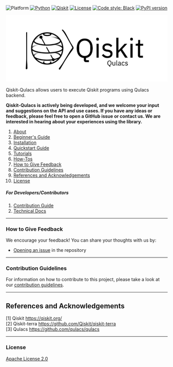 ![Platform](https://img.shields.io/badge/Platform-Linux%20%7C%20macOS%20%7C%20Windows-informational)
[![Python](https://img.shields.io/badge/Python-3.7%20%7C%203.8%20%7C%203.9%20%7C%203.10-informational)](https://www.python.org/)
[![Qiskit](https://img.shields.io/badge/Qiskit-%E2%89%A5%200.34.2-6133BD)](https://github.com/Qiskit/qiskit)
[![License](https://img.shields.io/github/license/qiskit-community/quantum-prototype-template?label=License)](https://github.com/qiskit-community/quantum-prototype-template/blob/main/LICENSE.txt)
[![Code style: Black](https://img.shields.io/badge/Code%20style-Black-000.svg)](https://github.com/psf/black)
[![PyPI version](https://badge.fury.io/py/qiskit-qulacs.svg)](https://badge.fury.io/py/qiskit-qulacs)

<!-- [![Tests](https://github.com/qiskit-community/quantum-prototype-template/actions/workflows/test_latest_versions.yml/badge.svg)](https://github.com/qiskit-community/quantum-prototype-template/actions/workflows/test_latest_versions.yml)
[![Coverage](https://coveralls.io/repos/github/qiskit-community/quantum-prototype-template/badge.svg?branch=main)](https://coveralls.io/github/qiskit-community/quantum-prototype-template?branch=main) -->

![Qiskit-Qulacs](docs/_static/images/logo_extended.png)

Qiskit-Qulacs allows users to execute Qiskit programs using Qulacs backend.

**Qiskit-Qulacs is actively being developed, and we welcome your input and suggestions on the API and use cases. If you have any ideas or feedback, please feel free to open a GitHub issue or contact us. We are interested in hearing about your experiences using the library.**



1.  [About](docs/intro/project_overview.md)
2.  [Beginner's Guide](docs/intro/beginners_guide.md)
3.  [Installation](docs/intro/INSTALL.md)
4.  [Quickstart Guide](docs/intro/quickstart_guide.md)
5.  [Tutorials](docs/tutorials/)
6.  [How-Tos](docs/how_tos/)
8.  [How to Give Feedback](#how-to-give-feedback)
9.  [Contribution Guidelines](#contribution-guidelines)
10. [References and Acknowledgements](#references-and-acknowledgements)
11. [License](#license)

##### For Developers/Contributors

1. [Contribution Guide](CONTRIBUTING.md)
2. [Technical Docs](docs/technical_docs.md)


----------------------------------------------------------------------------------------------------

### How to Give Feedback

We encourage your feedback! You can share your thoughts with us by:
- [Opening an issue](https://github.com/Gopal-Dahale/qiskit-qulacs/issues) in the repository


----------------------------------------------------------------------------------------------------

### Contribution Guidelines

For information on how to contribute to this project, please take a look at our [contribution guidelines](CONTRIBUTING.md).


----------------------------------------------------------------------------------------------------

## References and Acknowledgements
[1] Qiskit https://qiskit.org/ \
[2] Qiskit-terra https://github.com/Qiskit/qiskit-terra \
[3] Qulacs https://github.com/qulacs/qulacs


----------------------------------------------------------------------------------------------------

### License
[Apache License 2.0](LICENSE.txt)
